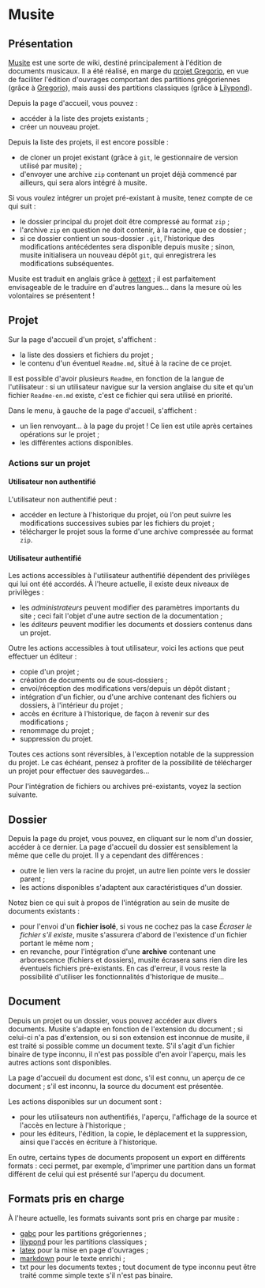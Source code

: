 Musite
======


Présentation
------------

[Musite](https://github.com/jperon/musite) est une sorte de wiki, destiné
principalement à l'édition de documents musicaux. Il a été réalisé, en marge
du [projet Gregorio](https://github.com/gregorio-project), en vue de faciliter
l'édition d'ouvrages comportant des partitions grégoriennes (grâce à
[Gregorio](http://gregorio-project.github.io)), mais aussi des partitions
classiques (grâce à [Lilypond](http://lilypond.org)).

Depuis la page d'accueil, vous pouvez :

- accéder à la liste des projets existants ;
- créer un nouveau projet.

Depuis la liste des projets, il est encore possible :

- de cloner un projet existant
  (grâce à `git`, le gestionnaire de version utilisé par musite) ;
- d'envoyer une archive `zip` contenant un projet déjà commencé par ailleurs,
  qui sera alors intégré à musite.

Si vous voulez intégrer un projet pré-existant à musite, tenez compte de ce qui
suit :

- le dossier principal du projet doit être compressé au format `zip` ;
- l'archive `zip` en question ne doit contenir, à la racine, que ce dossier ;
- si ce dossier contient un sous-dossier `.git`, l'historique des modifications
  antécédentes sera disponible depuis musite ; sinon, musite initialisera un
  nouveau dépôt `git`, qui enregistrera les modifications subséquentes.

Musite est traduit en anglais grâce à
[gettext](https://www.gnu.org/software/gettext) ; il est parfaitement
envisageable de le traduire en d'autres langues… dans la mesure où les
volontaires se présentent !


Projet
------

Sur la page d'accueil d'un projet, s'affichent :

- la liste des dossiers et fichiers du projet ;
- le contenu d'un éventuel `Readme.md`, situé à la racine de ce projet.

Il est possible d'avoir plusieurs `Readme`, en fonction de la langue de
l'utilisateur : si un utilisateur navigue sur la version anglaise du site et
qu'un fichier `Readme-en.md` existe, c'est ce fichier qui sera utilisé en
priorité.

Dans le menu, à gauche de la page d'accueil, s'affichent :

- un lien renvoyant… à la page du projet ! Ce lien est utile après certaines
  opérations sur le projet ;
- les différentes actions disponibles.

### Actions sur un projet

#### Utilisateur non authentifié

L'utilisateur non authentifié peut :

- accéder en lecture à l'historique du projet, où l'on peut
  suivre les modifications successives subies par les fichiers du projet ;
- télécharger le projet sous la forme d'une archive compressée au format `zip`.

#### Utilisateur authentifié

Les actions accessibles à l'utilisateur authentifié dépendent des privilèges qui
lui ont été accordés. À l'heure actuelle, il existe deux niveaux de privilèges :

- les *administrateurs* peuvent modifier des paramètres importants du site ; ceci
  fait l'objet d'une autre section de la documentation ;
- les *éditeurs* peuvent modifier les documents et dossiers contenus dans un
  projet.

Outre les actions accessibles à tout utilisateur, voici les actions que peut
effectuer un éditeur :

- copie d'un projet ;
- création de documents ou de sous-dossiers ;
- envoi/réception des modifications vers/depuis un dépôt distant ;
- intégration d'un fichier, ou d'une archive contenant des fichiers ou dossiers,
  à l'intérieur du projet ;
- accès en écriture à l'historique, de façon à revenir sur des modifications ;
- renommage du projet ;
- suppression du projet.

Toutes ces actions sont réversibles, à l'exception notable de la suppression du
projet. Le cas échéant, pensez à profiter de la possibilité de télécharger un
projet pour effectuer des sauvegardes…

Pour l'intégration de fichiers ou archives pré-existants, voyez la section
suivante.


Dossier
-------

Depuis la page du projet, vous pouvez, en cliquant sur le nom d'un dossier,
accéder à ce dernier. La page d'accueil du dossier est sensiblement la même que
celle du projet. Il y a cependant des différences :

- outre le lien vers la racine du projet, un autre lien pointe vers le dossier
  parent ;
- les actions disponibles s'adaptent aux caractéristiques d'un dossier.

Notez bien ce qui suit à propos de l'intégration au sein de musite de documents
existants :

- pour l'envoi d'un **fichier isolé**, si vous ne cochez pas la case *Écraser le
  fichier s'il existe*, musite s'assurera d'abord de l'existence d'un fichier
  portant le même nom ;
- en revanche, pour l'intégration d'une **archive** contenant une arborescence
  (fichiers et dossiers), musite écrasera sans rien dire les éventuels fichiers
  pré-existants. En cas d'erreur, il vous reste la possibilité d'utiliser les
  fonctionnalités d'historique de musite…


Document
--------

Depuis un projet ou un dossier, vous pouvez accéder aux divers documents. Musite
s'adapte en fonction de l'extension du document ; si celui-ci n'a pas
d'extension, ou si son extension est inconnue de musite, il est traité si
possible comme un document texte. S'il s'agit d'un fichier binaire de type
inconnu, il n'est pas possible d'en avoir l'aperçu, mais les autres actions
sont disponibles.

La page d'accueil du document est donc, s'il est connu, un aperçu
de ce document ; s'il est inconnu, la source du document est présentée.

Les actions disponibles sur un document sont :

- pour les utilisateurs non authentifiés, l'aperçu, l'affichage de la source et
  l'accès en lecture à l'historique ;
- pour les éditeurs, l'édition, la copie, le déplacement et la suppression,
  ainsi que l'accès en écriture à l'historique.

En outre, certains types de documents proposent un export en différents
formats : ceci permet, par exemple, d'imprimer une partition dans un format
différent de celui qui est présenté sur l'aperçu du document.


Formats pris en charge
----------------------

À l'heure actuelle, les formats suivants sont pris en charge par musite :

- [gabc](http://gregorio-project.github.io/gabc/index.html) pour les partitions
  grégoriennes ;
- [lilypond](www.lilypond.org/text-input.fr.html) pour les partitions
  classiques ;
- [latex](www.latex-project.org) pour la mise en page d'ouvrages ;
- [markdown](http://pandoc.org/README.html#pandocs-markdown) pour le texte enrichi ;
- txt pour les documents textes ; tout document de type inconnu peut être traité
  comme simple texte s'il n'est pas binaire.